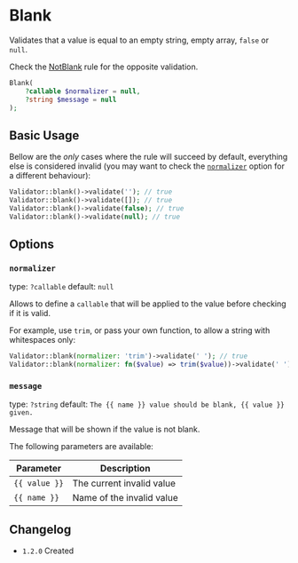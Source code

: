# Blank

Validates that a value is equal to an empty string, empty array, `false` or `null`.

Check the [NotBlank](03-rules_not-blank.md) rule for the opposite validation.

```php
Blank(
    ?callable $normalizer = null,
    ?string $message = null
);
```

## Basic Usage

Bellow are the *only* cases where the rule will succeed by default, 
everything else is considered invalid (you may want to check the [`normalizer`](#normalizer) option for a different behaviour):

```php
Validator::blank()->validate(''); // true
Validator::blank()->validate([]); // true
Validator::blank()->validate(false); // true
Validator::blank()->validate(null); // true
```

## Options

### `normalizer`

type: `?callable` default: `null`

Allows to define a `callable` that will be applied to the value before checking if it is valid.

For example, use `trim`, or pass your own function, to allow a string with whitespaces only:

```php
Validator::blank(normalizer: 'trim')->validate(' '); // true
Validator::blank(normalizer: fn($value) => trim($value))->validate(' '); // true
```

### `message`

type: `?string` default: `The {{ name }} value should be blank, {{ value }} given.`

Message that will be shown if the value is not blank.

The following parameters are available:

| Parameter     | Description               |
|---------------|---------------------------|
| `{{ value }}` | The current invalid value |
| `{{ name }}`  | Name of the invalid value |

## Changelog

- `1.2.0` Created